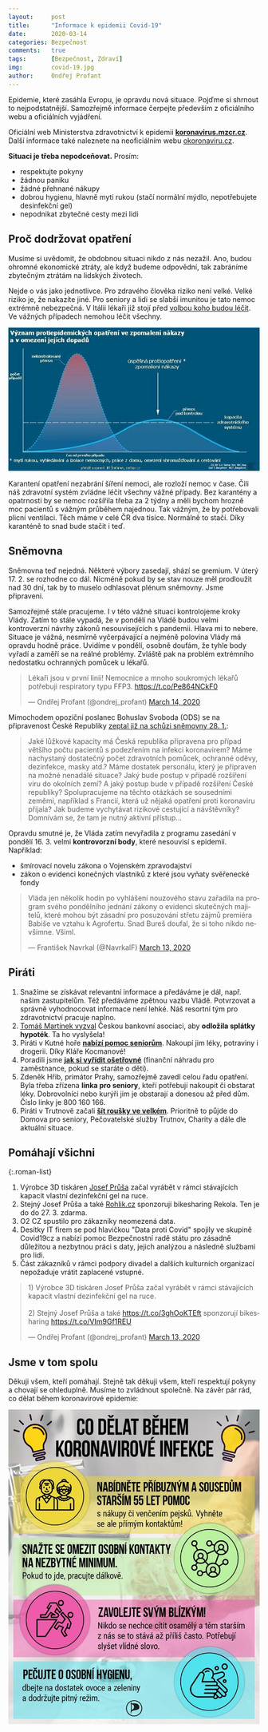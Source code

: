 ```yaml
---
layout:     post
title:      "Informace k epidemii Covid-19"
date:       2020-03-14
categories: Bezpečnost
comments:   true
tags:       [Bezpečnost, Zdraví]
img:        covid-19.jpg
author:     Ondřej Profant
---
```


Epidemie, které zasáhla Evropu, je opravdu nová situace. Pojďme si shrnout to nejpodstatnější. Samozřejmě informace čerpejte především z oficiálního webu a oficiálních vyjádření.

<!--more-->

Oficiální web Ministerstva zdravotnictví k epidemii [**koronavirus.mzcr.cz**](https://koronavirus.mzcr.cz). Další informace také naleznete na neoficiálním webu [okoronaviru.cz](https://www.okoronaviru.cz).

**Situaci je třeba nepodceňovat.** Prosím:

- respektujte pokyny
- žádnou paniku
- žádné přehnané nákupy
- dobrou hygienu, hlavně mytí rukou (stačí normální mýdlo, nepotřebujete desinfekční gel)
- nepodnikat zbytečné cesty mezi lidi

## Proč dodržovat opatření

Musíme si uvědomit, že obdobnou situaci nikdo z nás nezažil. Ano, budou ohromné ekonomické ztráty, ale když budeme odpovědní, tak zabráníme zbytečným ztrátám na lidských životech.

Nejde o vás jako jednotlivce. Pro zdravého člověka riziko není velké. Velké riziko je, že nakazíte jiné. Pro seniory a lidi se slabší imunitou je tato nemoc extrémně nebezpečná. V Itálii lékaři již stojí před [volbou koho budou léčit](https://denikn.cz/313758/uprednostnete-mladsi-a-zdravejsi-pokyn-pomaha-kolabujicim-italskym-nemocnicim-vybrat-koho-zachranit/). Ve vážných případech nemohou léčit všechny.

![Průběh epidemie](/assets/img/posts/epidemie.jpg)

Karantení opatření nezabrání šíření nemoci, ale rozloží nemoc v čase. Čili náš zdravotní systém zvládne léčit všechny vážné případy. Bez karantény a opatrnosti by se nemoc rozšířila třeba za 2 týdny a měli bychom hrozně moc pacientů s vážným průběhem najednou. Tak vážným, že by potřebovali plicní ventilaci. Těch máme v celé ČR dva tisíce. Normálně to stačí. Díky karanténě to snad bude stačit i teď.

## Sněmovna

Sněmovna teď nejedná. Některé výbory zasedají, shází se gremium. V úterý 17. 2. se rozhodne co dál. Nicméně pokud by se stav nouze měl prodloužit nad 30 dní, tak by to muselo odhlasovat plénum sněmovny. Jsme připraveni. 

Samozřejmě stále pracujeme. I v této vážné situaci kontrolojeme kroky Vlády. Zatím to stále vypadá, že v pondělí na Vládě budou velmi kontroverzní návrhy zákonů nesouvisejících s pandemii. Hlava mi to nebere. Situace je vážná, nesmírně vyčerpávající a nejméně polovina Vlády má opravdu hodně práce. Uvidíme v pondělí, osobně doufám, že tyhle body vyřadí a zaměří se na reálné problémy. Zvláště pak na problém extrémního nedostatku ochranných pomůcek u lékařů.

<blockquote class="twitter-tweet"><p lang="cs" dir="ltr">Lékaři jsou v první linii! Nemocnice a mnoho soukromých lékařů potřebuji respiratory typu FFP3. <a href="https://t.co/Pe864NCkF0">https://t.co/Pe864NCkF0</a></p>&mdash; Ondřej Profant (@ondrej_profant) <a href="https://twitter.com/ondrej_profant/status/1238747768002314240?ref_src=twsrc%5Etfw">March 14, 2020</a></blockquote> <script async src="https://platform.twitter.com/widgets.js" charset="utf-8"></script> 

Mimochodem opoziční poslanec Bohuslav Svoboda (ODS) se na připravenost České Republiky [zeptal již na schůzi sněmovny 28. 1.](https://www.psp.cz/eknih/2017ps/stenprot/040schuz/s040160.htm#r8):

> Jaké lůžkové kapacity má Česká republika připravena pro případ většího počtu pacientů s podezřením na infekci koronavirem? Máme nachystaný dostatečný počet zdravotních pomůcek, ochranné oděvy, dezinfekce, masky atd.? Máme dostatek personálu, který je připraven na možné nenadálé situace? Jaký bude postup v případě rozšíření viru do okolních zemí? A jaký postup bude v případě rozšíření České republiky? Spolupracujeme na těchto otázkách se sousedními zeměmi, například s Francií, která už nějaká opatření proti koronaviru přijala? Jak budeme vychytávat rizikové cestující a návštěvníky? Domnívám se, že tam je nutný aktivní přístup...

Opravdu smutné je, že Vláda zatím nevyřadila z programu zasedání v pondělí 16. 3. velmi **kontrovorzní body**, které nesouvisí s epidemii. Například:

- šmírovací novelu zákona o Vojenském zpravodajství
- zákon o evidenci konečných vlastniků z které jsou vyňaty svěřenecké fondy

<blockquote class="twitter-tweet"><p lang="cs" dir="ltr">Vláda jen několik hodin po vyhlášení nouzového stavu zařadila na program svého pondělního jednání zákony o evidenci skutečných majitelů, které mohou být zásadní pro posuzování střetu zájmů premiéra Babiše ve vztahu k Agrofertu. Snad Bureš doufal, že si toho nikdo nevšimne. Všiml.</p>&mdash; František Navrkal (@NavrkalF) <a href="https://twitter.com/NavrkalF/status/1238503754405687297?ref_src=twsrc%5Etfw">March 13, 2020</a></blockquote> <script async src="https://platform.twitter.com/widgets.js" charset="utf-8"></script> 

## Piráti

1. Snažíme se získávat relevantní informace a předáváme je dál, např. našim zastupitelům. Též předáváme zpětnou vazbu Vládě. Potvrzovat a správně vyhodnocovat informace není lehké. Náš resortní tým pro zdravotnictví pracuje naplno.
2. [Tomáš Martínek vyzval](https://www.pirati.cz/tiskove-zpravy/cba-opatreni-martinek.html) Českou bankovní asociaci, aby **odložila splátky hypoték**. Ta ho vyslyšela!
3. Piráti v Kutné hoře [**nabízí pomoc seniorům**](https://www.facebook.com/PiratiKutnaHora/posts/1315397998660802?hc_location=ufi). Nakoupí jim léky, potraviny i drogerii. Díky Kláře Kocmanové! 
4. Poradili jsme [**jak si vyřídit ošetřovné**](https://www.facebook.com/photo.php?fbid=10218817811256937&set=a.1533172209836&type=3&theater) (finanční náhradu pro zaměstnance, pokud se staráte o děti).
5. Zdeněk Hřib, primátor Prahy, samozřejmě zavedl celou řadu opatření. Byla třeba zřízena **linka pro seniory**, kteří potřebují nakoupit či obstarat léky. Dobrovolníci nebo kurýři jim je obstarají a donesou až před dům. Číslo linky je 800 160 166.
6. Piráti v Trutnově začali [**šít roušky ve velkém**](https://www.facebook.com/pirati.trutnov/posts/3476575422359145). Prioritně to půjde do Domova pro seniory, Pečovatelské služby Trutnov, Charity a dále dle aktuální situace.

## Pomáhají všichni

{:.roman-list}
1. Výrobce 3D tiskáren [Josef Průša](https://prusalab.cz) začal vyrábět v rámci stávajících kapacit vlastní dezinfekční gel na ruce.
2. Stejný Josef Průša a také [Rohlik.cz](http://rohlik.cz) sponzorují bikesharing Rekola. Ten je do do 27. 3. zdarma.
3. O2 CZ spustilo pro zákazníky neomezená data.
4. Desítky IT firem se pod hlavičkou "Data proti Covid" spojily ve skupině Covid19cz a nabízí pomoc Bezpečnostní radě státu pro zásadně důležitou a nezbytnou práci s daty, jejich analýzou a následně službami pro lidi.
5. Část zákazníků v rámci podpory divadel a dalších kulturních organizací nepožaduje vrátit zaplacené vstupné.

<blockquote class="twitter-tweet"><p lang="cs" dir="ltr">1) Výrobce 3D tiskáren Josef Průša začal vyrábět v rámci stávajících kapacit vlastní dezinfekční gel na ruce.<br><br>2) Stejný Josef Průša a také <a href="https://t.co/3ghOoKTEft">https://t.co/3ghOoKTEft</a> sponzorují bikesharing <a href="https://twitter.com/RekolaEU>@RekolaEU</a>. Ten je do do 27. 3. zdarma.<br><br>Skvělá práce! <a href="https://t.co/VIm9Gf1REU">https://t.co/VIm9Gf1REU</a></p>&mdash; Ondřej Profant (@ondrej_profant) <a href="https://twitter.com/ondrej_profant/status/1238521725194842113?ref_src=twsrc%5Etfw">March 13, 2020</a></blockquote> <script async src="https://platform.twitter.com/widgets.js" charset="utf-8"></script> 

## Jsme v tom spolu

Děkuji všem, kteří pomáhají. Stejně tak děkuji všem, kteří respektují pokyny a chovají se ohleduplně. Musíme to zvládnout společně. Na závěr pár rád, co dělat během koronavirové epidemie:

![Co dělat během epidemie](/assets/img/posts/co-delat-covid.jpg)
